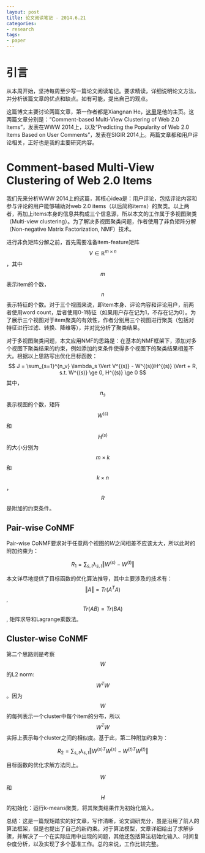 ```yaml
---
layout: post
title: 论文阅读笔记 - 2014.6.21
categories: 
- research
tags: 
- paper
---
```


# 引言
从本周开始，坚持每周至少写一篇论文阅读笔记。要求精读，详细说明论文方法，并分析该篇文章的优点和缺点。如有可能，提出自己的观点。

这篇博文主要讨论两篇文章，第一作者都是Xiangnan He，[这里](http://www.comp.nus.edu.sg/~xiangnan/)是他的主页。这两篇文章分别是：“Comment-based Multi-View Clustering of Web 2.0 Items”，发表在WWW 2014上，以及“Predicting the Popularity of Web 2.0 Items Based on User Comments”，发表在SIGIR 2014上。两篇文章都和用户评论相关，正好也是我的主要研究内容。

# Comment-based Multi-View Clustering of Web 2.0 Items 
我们先来分析WWW 2014上的这篇，其核心idea是：用户评论，包括评论内容和参与评论的用户能够辅助对web 2.0 items（以后简称items）的聚类。以上两者，再加上items本身的信息共构成三个信息源，所以本文的工作属于多视图聚类（Multi-view clustering）。为了解决多视图聚类问题，作者使用了非负矩阵分解（Non-negative Matrix Factorization, NMF）技术。

进行非负矩阵分解之前，首先需要准备item-feature矩阵$$V \in \mathbb{R}^{m \times n}$$，其中$$m$$表示item的个数，$$n$$表示特征的个数。对于三个视图来说，即item本身、评论内容和评论用户，前两者使用word count，后者使用0-1特征（如果用户存在记为1，不存在记为0）。为了展示三个视图对于item聚类的有效性，作者分别用三个视图进行聚类（包括对特征进行过滤、转换、降维等），并对比分析了聚类结果。

对于多视图聚类问题，本文应用NMF的思路是：在基本的NMF框架下，添加对多个视图下聚类结果的约束，例如添加约束条件使得多个视图下的聚类结果相差不大。根据以上思路写出优化目标函数：
$$
J = \sum_{s=1}^{n_v} \lambda_s \Vert V^{(s)} - W^{(s)}H^{(s)} \Vert + R, s.t. W^{(s)} \ge 0, H^{(s)} \ge 0
$$
其中，$$n_s$$表示视图的个数，矩阵$$W^{(s)}$$和$$H^{(s)}$$的大小分别为$$m \times k$$和$$k \times n$$，$$R$$是附加的约束条件。

## Pair-wise CoNMF
Pair-wise CoNMF要求对于任意两个视图的$W$之间相差不应该太大，所以此时的附加约束为：

$$
R_1 = \sum_{s,t} \lambda_{s,t} \Vert W^{(s)} - W^{(t)}\Vert
$$

本文详尽地提供了目标函数的优化算法推导，其中主要涉及的技术有：$$\Vert A \Vert = Tr(A^T A)$$, $$Tr(AB) = Tr(BA)$$, 矩阵求导和Lagrange乘数法。

## Cluster-wise CoNMF
第二个思路则是考察$$W$$的L2 norm: $$W^T W$$。因为$$W$$的每列表示一个cluster中每个item的分布，所以$$W^T W$$实际上表示每个cluster之间的相似度。基于此，第二种附加约束为：

$$
R_2 = \sum_{s,t} \lambda_{s,t} \Vert W^{(s)T}W^{(s)} - W^{(t)T}W^{(t)}\Vert
$$

目标函数的优化求解方法同上。

$$W$$和$$H$$的初始化：运行k-means聚类，将其聚类结果作为初始化输入。

总结：这是一篇规矩踏实的好文章，写作清晰，论文调研充分，虽是沿用了前人的算法框架，但是也提出了自己的新约束。对于算法模型，文章详细给出了求解步骤，并解决了一个在实际应用中出现的问题，其他还包括算法初始化输入、时间复杂度分析，以及实现了多个基准工作。总的来说，工作比较完整。


